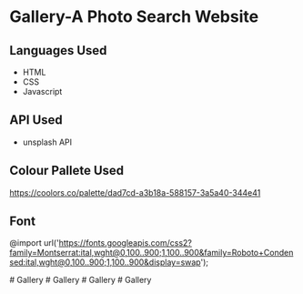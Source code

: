 # Gallery-A Photo Search Website

## Languages Used
- HTML
- CSS
- Javascript

## API Used
- unsplash API

## Colour Pallete Used
https://coolors.co/palette/dad7cd-a3b18a-588157-3a5a40-344e41

## Font
@import url('https://fonts.googleapis.com/css2?family=Montserrat:ital,wght@0,100..900;1,100..900&family=Roboto+Condensed:ital,wght@0,100..900;1,100..900&display=swap');


#   G a l l e r y 
 
 #   G a l l e r y 
 
 #   G a l l e r y 
 
 #   G a l l e r y 
 
 
